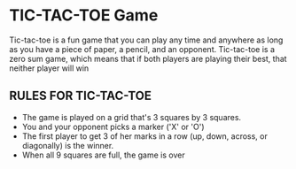 # TIC-TAC-TOE Game
Tic-tac-toe is a fun game that you can play any time and anywhere as long as you have a piece of paper, a pencil, and an opponent.
Tic-tac-toe is a zero sum game, which means that if both players are playing their best, that neither player will win

## RULES FOR TIC-TAC-TOE
- The game is played on a grid that's 3 squares by 3 squares.
- You and your opponent picks a marker ('X' or 'O')
- The first player to get 3 of her marks in a row (up, down, across, or diagonally) is the winner.
- When all 9 squares are full, the game is over
